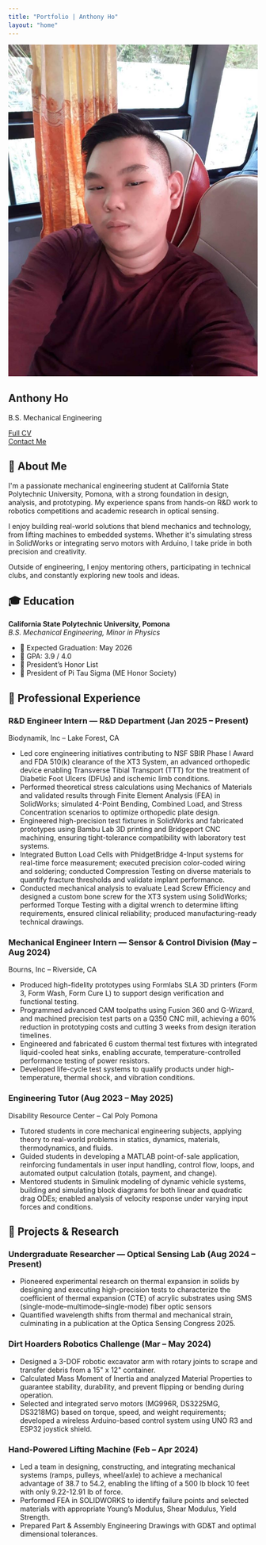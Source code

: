 ```yaml
---
title: "Portfolio | Anthony Ho"
layout: "home"
---
```

<section id="home" class="section-block">
<div class="home-profile-card">
  <img class="profile-avatar" src="/images/ava.jpg" alt="Profile Picture">

  <h1 class="profile-name">Anthony Ho</h1>
  <p class="profile-title">B.S. Mechanical Engineering</p>

  <div class="social-icons">
  <a href="https://www.instagram.com/hodacthong/" target="_blank" aria-label="Instagram">
    <i class="fab fa-instagram"></i>
  </a>
  <a href="https://x.com/yourusername" target="_blank" aria-label="X / Twitter">
    <i class="fab fa-x-twitter"></i>
  </a>
  <a href="https://discord.com/users/yourid" target="_blank" aria-label="Discord">
    <i class="fab fa-discord"></i>
  </a>
  <a href="https://www.facebook.com/HoDacThong" target="_blank" aria-label="Facebook">
    <i class="fab fa-facebook"></i>
  </a>
</div>
<div class="action-buttons">
  <a href="/pdf/Anthony Ho CV.pdf" target="_blank" rel="noopener" class="action-btn">
  <i class="fas fa-file-alt"></i> Full CV
</a>

  <div class="divider-t"></div>

  <a href="#contact" class="action-btn">
    <i class="fa-solid fa-paper-plane"></i>
    <span>Contact Me</span>
  </a>
</div>
</div>
</section>

<section id="about" class="section-block">
  <h2>🙋 About Me</h2>
  <p>
    I'm a passionate mechanical engineering student at California State Polytechnic University, Pomona, with a strong foundation in design, analysis, and prototyping.
    My experience spans from hands-on R&D work to robotics competitions and academic research in optical sensing.
  </p>
  <p>
    I enjoy building real-world solutions that blend mechanics and technology, from lifting machines to embedded systems.
    Whether it's simulating stress in SolidWorks or integrating servo motors with Arduino, I take pride in both precision and creativity.
  </p>
  <p>
    Outside of engineering, I enjoy mentoring others, participating in technical clubs, and constantly exploring new tools and ideas.
  </p>
</section>


<section id="education" class="section-block">
  <h2>🎓 Education</h2>
  <p><strong>California State Polytechnic University, Pomona</strong><br>
  <em>B.S. Mechanical Engineering, Minor in Physics</em></p>
  <ul>
    <li>📅 Expected Graduation: May 2026</li>
    <li>🎯 GPA: 3.9 / 4.0</li>
    <li>🏅 President’s Honor List</li>
    <li>🏅 President of Pi Tau Sigma (ME Honor Society)</li>
  </ul>
</section>



<section id="experience">
  <h2>💼 Professional Experience</h2>

  <article class="job">
    <h3>R&D Engineer Intern — R&D Department <span class="date">(Jan 2025 – Present)</span></h3>
    <p class="company">Biodynamik, Inc – Lake Forest, CA</p>
    <ul>
      <li>Led core engineering initiatives contributing to NSF SBIR Phase I Award and FDA 510(k) clearance of the XT3 System, an advanced orthopedic device enabling Transverse Tibial Transport (TTT) for the treatment of Diabetic Foot Ulcers (DFUs) and ischemic limb conditions.</li>
      <li>Performed theoretical stress calculations using Mechanics of Materials and validated results through Finite Element Analysis (FEA) in SolidWorks; simulated 4-Point Bending, Combined Load, and Stress Concentration scenarios to optimize orthopedic plate design.</li>
      <li>Engineered high-precision test fixtures in SolidWorks and fabricated prototypes using Bambu Lab 3D printing and Bridgeport CNC machining, ensuring tight-tolerance compatibility with laboratory test systems.</li>
      <li>Integrated Button Load Cells with PhidgetBridge 4-Input systems for real-time force measurement; executed precision color-coded wiring and soldering; conducted Compression Testing on diverse materials to quantify fracture thresholds and validate implant performance.</li>
      <li>Conducted mechanical analysis to evaluate Lead Screw Efficiency and designed a custom bone screw for the XT3 system using SolidWorks; performed Torque Testing with a digital wrench to determine lifting requirements, ensured clinical reliability; produced manufacturing-ready technical drawings.</li>
    </ul>
  </article>

  <article class="job">
    <h3>Mechanical Engineer Intern — Sensor & Control Division <span class="date">(May – Aug 2024)</span></h3>
    <p class="company">Bourns, Inc – Riverside, CA</p>
    <ul>
      <li>Produced high-fidelity prototypes using Formlabs SLA 3D printers (Form 3, Form Wash, Form Cure L) to support design verification and functional testing.</li>
      <li>Programmed advanced CAM toolpaths using Fusion 360 and G-Wizard, and machined precision test parts on a Q350 CNC mill, achieving a 60% reduction in prototyping costs and cutting 3 weeks from design iteration timelines.</li>
      <li>Engineered and fabricated 6 custom thermal test fixtures with integrated liquid-cooled heat sinks, enabling accurate, temperature-controlled performance testing of power resistors.</li>
      <li>Developed life-cycle test systems to qualify products under high-temperature, thermal shock, and vibration conditions.</li>
    </ul>
  </article>

  <article class="job">
    <h3>Engineering Tutor <span class="date">(Aug 2023 – May 2025)</span></h3>
    <p class="company">Disability Resource Center – Cal Poly Pomona</p>
    <ul>
      <li>Tutored students in core mechanical engineering subjects, applying theory to real-world problems in statics, dynamics, materials, thermodynamics, and fluids.</li>
      <li>Guided students in developing a MATLAB point-of-sale application, reinforcing fundamentals in user input handling, control flow, loops, and automated output calculation (totals, payment, and change).</li>
      <li>Mentored students in Simulink modeling of dynamic vehicle systems, building and simulating block diagrams for both linear and quadratic drag ODEs; enabled analysis of velocity response under varying input forces and conditions.</li>
    </ul>
  </article>
</section>




<section id="projects">
  <h2>🧪 Projects & Research</h2>

  <article class="project">
    <h3>Undergraduate Researcher — Optical Sensing Lab <span class="date">(Aug 2024 – Present)</span></h3>
    <ul>
      <li>Pioneered experimental research on thermal expansion in solids by designing and executing high-precision tests to characterize the coefficient of thermal expansion (CTE) of acrylic substrates using SMS (single-mode–multimode–single-mode) fiber optic sensors
      <li>Quantified wavelength shifts from thermal and mechanical strain, culminating in a publication at the Optica Sensing Congress 2025.
    </ul>
  </article>

  <article class="project">
    <h3>Dirt Hoarders Robotics Challenge <span class="date">(Mar – May 2024)</span></h3>
    <ul>
      <li>Designed a 3-DOF robotic excavator arm with rotary joints to scrape and transfer debris from a 15" x 12" container.</li>
      <li>Calculated Mass Moment of Inertia and analyzed Material Properties to guarantee stability, durability, and prevent flipping or bending during operation.</li>
      <li>Selected and integrated servo motors (MG996R, DS3225MG, DS3218MG) based on torque, speed, and weight requirements; developed a wireless Arduino-based control system using UNO R3 and ESP32 joystick shield.</li>
    </ul>
  </article>

  <article class="project">
    <h3>Hand-Powered Lifting Machine <span class="date">(Feb – Apr 2024)</span></h3>
    <ul>
      <li>Led a team in designing, constructing, and integrating mechanical systems (ramps, pulleys, wheel/axle) to achieve a mechanical advantage of 38.7 to 54.2, enabling the lifting of a 500 lb block 10 feet with only 9.22-12.91 lb of force.</li>
      <li>Performed FEA in SOLIDWORKS to identify failure points and selected materials with appropriate Young’s Modulus, Shear Modulus, Yield Strength.</li>
      <li>Prepared Part & Assembly Engineering Drawings with GD&T and optimal dimensional tolerances.</li>
    </ul>
  </article>
</section>
